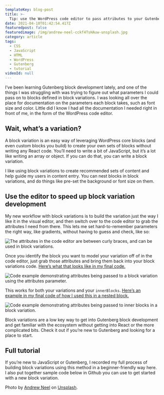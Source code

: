 ```yaml
---
templateKey: blog-post
title: >-
  Tip: use the WordPress code editor to pass attributes to your Gutenberg block variations 
date: 2021-04-10T01:42:54.417Z
featuredpost: false
featuredimage: /img/andrew-neel-cckf4TsHAuw-unsplash.jpg
category: article
tags:
  - CSS
  - JavaScript
  - HTML
  - WordPress
  - Gutenberg
  - tutorial
videoId: null
---
```


I’ve been learning Gutenberg block development lately, and one of the things I was struggling with was trying to figure out what parameters I could pass on to blocks defined in block variations. I was looking all over the place for documentation on the parameters each block takes, such as font size and color. Little did I know I had all the documentation I needed right in front of me, in the form of the WordPress code editor.

## Wait, what’s a variation?

A block variation is an easy way of leveraging WordPress core blocks (and even custom blocks you build) to create your own sets of blocks without writing any React code. You’ll need to write a bit of JavaScript, but it’s a lot like writing an array or object. If you can do that, you can write a block variation.

I like using block variations to create recommended sets of content and help guide my users in content entry. You can nest blocks in block variations, and do things like pre-set the background or font size on them.

## Use the editor to speed up block variation development

My new workflow with block variations is to build the variation just the way I like it in the visual editor, and then switch over to the code editor to grab the attributes I need from there. This lets me set hard-to-remember parameters the right way, like gradients, without having to guess and check, like so:

![The attributes in the code editor are between curly braces, and can be used in block variations.](https://dev-to-uploads.s3.amazonaws.com/uploads/articles/m8hg7bjq1pk76zj8q5ae.jpeg)

Once you identify the block you want to model your variation off of in the code editor, just grab those attributes and bring them back into your block variations code. [Here’s what that looks like in my final code.](https://github.com/ashleykolodziej/professorkexplains-block-variations/blob/solution-code/src/variations/index.js#L61)

![Code example demonstrating attributes being passed to a block variation using the attributes parameter.](https://dev-to-uploads.s3.amazonaws.com/uploads/articles/v6s03fvk2bs6j9ma3hzt.jpeg)

This works for both your variations and your `innerBlocks`. [Here’s an example in my final code of how I used this in a nested block.](https://github.com/ashleykolodziej/professorkexplains-block-variations/blob/solution-code/src/variations/index.js#L28)

![Code example demonstrating attributes being passed to inner blocks in a block variation.](https://dev-to-uploads.s3.amazonaws.com/uploads/articles/z5pl3yxmaj8qh82eopv9.jpeg)

Block variations are a low key way to get into Gutenberg block development and get familiar with the ecosystem without getting into React or the more complicated bits. Check it out if you’re new to Gutenberg and looking for a place to start.

## Full tutorial 

If you’re new to JavaScript or Gutenberg, I recorded my full process of building block variations using this method in a beginner-friendly way here.  I also put together sample code below in Github you can use to get started with a new block variation.

Photo by [Andrew Neel](https://unsplash.com/@andrewtneel?utm_source=unsplash&utm_medium=referral&utm_content=creditCopyText) on [Unsplash](https://unsplash.com/s/photos/job-reference?utm_source=unsplash&utm_medium=referral&utm_content=creditCopyText).
